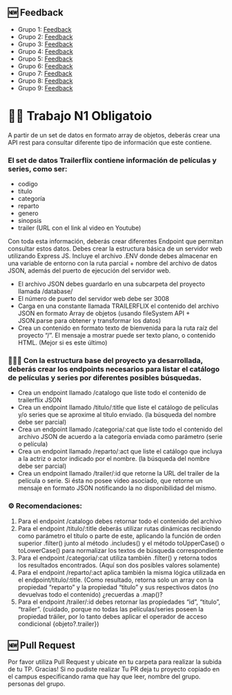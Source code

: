 
## 🆕 Feedback

- Grupo 1: [Feedback](https://github.com/mariaelisaaraya/tp1ObligatorioIngenias/blob/master/entregas/Grupo01/feedback.md)
- Grupo 2: [Feedback](https://github.com/mariaelisaaraya/tp1ObligatorioIngenias/blob/master/entregas/Grupo02/feedback.md)
- Grupo 3: [Feedback](https://github.com/mariaelisaaraya/tp1ObligatorioIngenias/blob/master/entregas/Grupo03/feedback.md)
- Grupo 4: [Feedback](https://github.com/mariaelisaaraya/tp1ObligatorioIngenias/blob/master/entregas/Grupo04/feedback.md)
- Grupo 5: [Feedback](https://github.com/mariaelisaaraya/tp1ObligatorioIngenias/blob/master/entregas/Grupo05/feedback.md)
- Grupo 6: [Feedback](https://github.com/mariaelisaaraya/tp1ObligatorioIngenias/blob/master/entregas/Grupo06/feedback.md)
- Grupo 7: [Feedback](https://github.com/mariaelisaaraya/tp1ObligatorioIngenias/blob/master/entregas/Grupo07/feedback.md)
- Grupo 8: [Feedback](https://github.com/mariaelisaaraya/tp1ObligatorioIngenias/blob/master/entregas/Grupo08/feedback.md)
- Grupo 9: [Feedback](https://github.com/mariaelisaaraya/tp1ObligatorioIngenias/blob/master/entregas/Grupo09/feedback.md)

# 🏃‍♀️ Trabajo N1 Obligatoio

A partir de un set de datos en formato array de objetos, deberás crear una API rest para consultar diferente tipo de información que este contiene.

### El set de datos Trailerflix contiene información de películas y series, como ser:

- codigo
- titulo
- categoría
- reparto
- genero
- sinopsis
- trailer (URL con el link al video en Youtube)

Con toda esta información, deberás crear diferentes Endpoint que permitan consultar estos datos. Debes crear la estructura básica de un servidor web utilizando Express JS. Incluye el archivo .ENV donde debes almacenar en una variable de entorno con la ruta parcial + nombre del archivo de datos JSON, además del puerto de ejecución del servidor web.

- El archivo JSON debes guardarlo en una subcarpeta del proyecto llamada /database/
- El número de puerto del servidor web debe ser 3008
- Carga en una constante llamada TRAILERFLIX el contenido del archivo JSON en formato Array de objetos (usando fileSystem API + JSON.parse para obtener y transformar los datos)
- Crea un contenido en formato texto de bienvenida para la ruta raíz del proyecto “/”. El mensaje a mostrar puede ser texto plano, o contenido HTML. (Mejor si es este último)

### 👩🏻‍⚕️ Con la estructura base del proyecto ya desarrollada, deberás crear los endpoints necesarios para listar el catálogo de películas y series por diferentes posibles búsquedas.

- Crea un endpoint llamado /catalogo que liste todo el contenido de trailerflix JSON
- Crea un endpoint llamado /titulo/:title que liste el catálogo de películas y/o series que se aproxime al título enviado. (la búsqueda del nombre debe ser parcial)
- Crea un endpoint llamado /categoria/:cat que liste todo el contenido del archivo JSON de acuerdo a la categoría enviada como parámetro (serie o película)
- Crea un endpoint llamado /reparto/:act que liste el catálogo que incluya a la actriz o actor indicado por el nombre. (la búsqueda del nombre debe ser parcial)
- Crea un endpoint llamado /trailer/:id que retorne la URL del trailer de la película o serie. Si ésta no posee video asociado, que retorne un mensaje en formato JSON notificando la no disponibilidad del mismo.

### ⚙️ Recomendaciones:

1. Para el endpoint /catalogo debes retornar todo el contenido del archivo
2. Para el endpoint /titulo/:title deberás utilizar rutas dinámicas recibiendo como parámetro el título o parte de este, aplicando la función de orden superior .filter() junto al método .includes() y el método toUpperCase() o toLowerCase() para normalizar los textos de búsqueda correspondiente
3. Para el endpoint /categoria/:cat utiliza también .filter() y retorna todos los resultados encontrados. (Aquí son dos posibles valores solamente)
4. Para el endpoint /reparto/:act aplica también la misma lógica utilizada en el endpoint/titulo/:title. (Como resultado, retorna solo un array con la propiedad “reparto” y la propiedad “titulo” y sus respectivos datos (no devuelvas todo el contenido) ¿recuerdas a .map()?
5. Para el endpoint /trailer/:id debes retornar las propiedades “id”, “titulo”, “trailer”. (cuidado, porque no todas las películas/series poseen la propiedad tráiler, por lo tanto debes aplicar el operador de acceso condicional {objeto?.trailer})

## 🆕 Pull Request

Por favor utiliza Pull Request y ubicate en tu carpeta para realizar la subida de tu TP. Gracias! Si no pudiste realizar Tu PR deja tu proyecto copiado en el campus especificando rama que hay que leer, nombre del grupo. personas del grupo.


